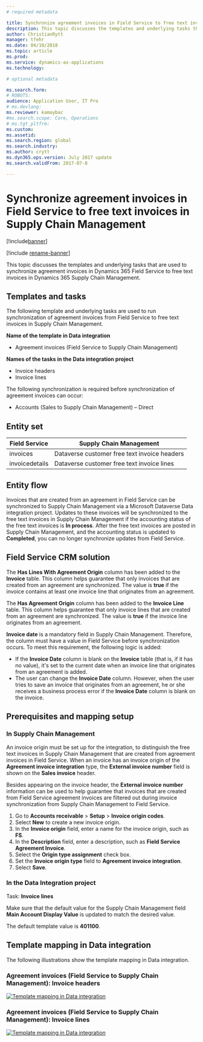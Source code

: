 ```yaml
---
# required metadata

title: Synchronize agreement invoices in Field Service to free text invoices in Supply Chain Management
description: This topic discusses the templates and underlying tasks that are used to synchronize agreement invoices in Dynamics 365  Field Service to free text invoices in Dynamics 365 Supply Chain Management.
author: ChristianRytt
manager: tfehr
ms.date: 04/10/2018
ms.topic: article
ms.prod: 
ms.service: dynamics-ax-applications
ms.technology: 

# optional metadata

ms.search.form: 
# ROBOTS: 
audience: Application User, IT Pro
# ms.devlang: 
ms.reviewer: kamaybac
#ms.search.scope: Core, Operations
# ms.tgt_pltfrm: 
ms.custom: 
ms.assetid: 
ms.search.region: global
ms.search.industry: 
ms.author: crytt
ms.dyn365.ops.version: July 2017 update 
ms.search.validFrom: 2017-07-8

---
```


# Synchronize agreement invoices in Field Service to free text invoices in Supply Chain Management

[!include[banner](../includes/banner.md)]

[!include [rename-banner](~/includes/cc-data-platform-banner.md)]

This topic discusses the templates and underlying tasks that are used to synchronize agreement invoices in Dynamics 365 Field Service to free text invoices in Dynamics 365 Supply Chain Management.

## Templates and tasks

The following template and underlying tasks are used to run synchronization of agreement invoices from Field Service to free text invoices in Supply Chain Management.

**Name of the template in Data integration**

- Agreement invoices (Field Service to Supply Chain Management)

**Names of the tasks in the Data integration project**

- Invoice headers
- Invoice lines

The following synchronization is required before synchronization of agreement invoices can occur:

- Accounts (Sales to Supply Chain Management) – Direct

## Entity set

| Field Service  | Supply Chain Management                 |
|----------------|----------------------------------------|
| invoices       | Dataverse customer free text invoice headers |
| invoicedetails | Dataverse customer free text invoice lines   |

## Entity flow

Invoices that are created from an agreement in Field Service can be synchronized to Supply Chain Management via a Microsoft Dataverse Data integration project. Updates to these invoices will be synchronized to the free text invoices in Supply Chain Management if the accounting status of the free text invoices is **In process**. After the free text invoices are posted in Supply Chain Management, and the accounting status is updated to **Completed**, you can no longer synchronize updates from Field Service.

## Field Service CRM solution

The **Has Lines With Agreement Origin** column has been added to the **Invoice** table. This column helps guarantee that only invoices that are created from an agreement are synchronized. The value is **true** if the invoice contains at least one invoice line that originates from an agreement.

The **Has Agreement Origin** column has been added to the **Invoice Line** table. This column helps guarantee that only invoice lines that are created from an agreement are synchronized. The value is **true** if the invoice line originates from an agreement.

**Invoice date** is a mandatory field in Supply Chain Management. Therefore, the column must have a value in Field Service before synchronization occurs. To meet this requirement, the following logic is added:

- If the **Invoice Date** column is blank on the **Invoice** table (that is, if it has no value), it's set to the current date when an invoice line that originates from an agreement is added.
- The user can change the **Invoice Date** column. However, when the user tries to save an invoice that originates from an agreement, he or she receives a business process error if the **Invoice Date** column is blank on the invoice.

## Prerequisites and mapping setup

### In Supply Chain Management

An invoice origin must be set up for the integration, to distinguish the free text invoices in Supply Chain Management that are created from agreement invoices in Field Service. When an invoice has an invoice origin of the **Agreement invoice integration** type, the **External invoice number** field is shown on the **Sales invoice** header.

Besides appearing on the invoice header, the **External invoice number** information can be used to help guarantee that invoices that are created from Field Service agreement invoices are filtered out during invoice synchronization from Supply Chain Management to Field Service.

1. Go to **Accounts receivable** \> **Setup** \> **Invoice origin codes**.
2. Select **New** to create a new invoice origin.
3. In the **Invoice origin** field, enter a name for the invoice origin, such as **FS**.
4. In the **Description** field, enter a description, such as **Field Service Agreement Invoice**.
5. Select the **Origin type assignment** check box.
6. Set the **Invoice origin type** field to **Agreement invoice integration**.
7. Select **Save**.

### In the Data Integration project

Task: **Invoice lines**  

Make sure that the default value for the Supply Chain Management field **Main Account Display Value** is updated to match the desired value.

The default template value is **401100**.

## Template mapping in Data integration

The following illustrations show the template mapping in Data integration.

### Agreement invoices (Field Service to Supply Chain Management): Invoice headers

[![Template mapping in Data integration](./media/FSFreeTextInvoice1.png)](./media/FSFreeTextInvoice1.png)

### Agreement invoices (Field Service to Supply Chain Management): Invoice lines

[![Template mapping in Data integration](./media/FSFreeTextInvoice2.png)](./media/FSFreeTextInvoice2.png)
